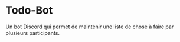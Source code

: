 # Todo-Bot
Un bot Discord qui permet de maintenir une liste de chose à faire par plusieurs participants.
